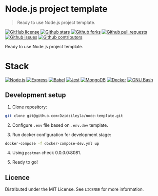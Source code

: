 # Node.js project template

> Ready to use Node.js project template.

[![GitHub license][licence-image]][licence-url]
[![Github stars][stars-image]][stars-url]
[![Github forks][forks-image]][forks-url]
[![Github pull requests][pr-image]][pr-url]
[![Github issues][issues-image]][issues-url]
[![Github contributors][contributors-image]][contributors-url]

Ready to use Node.js project template.

# Stack

[![Node.js][node-image]][node-url]
[![Express][express-image]][express-url]
[![Babel][babel-image]][babel-url]
[![Jest][jest-image]][jest-url]
[![MongoDB][mongodb-image]][mongodb-url]
[![Docker][docker-image]][docker-url]
[![GNU Bash][bash-image]][bash-url]

## Development setup

1. Clone repository:

```sh
git clone git@github.com:Dzidzileyla/node-template.git
```

2. Configure `.env` file based on `.env.dev` template.

3. Run docker configuration for development stage:

```sh
docker-compose -f docker-compose-dev.yml up
```

4. Using `postman` check 0.0.0.0:8081.

5. Ready to go!

## Licence

Distributed under the MIT License. See `LICENSE` for more information.

<!-- Repository links -->

[licence-image]: https://img.shields.io/badge/license-MIT-blue.svg?style=flat-square
[licence-url]: https://github.com/Dzidzileyla/node-template/blob/main/LICENSE
[stars-image]: https://img.shields.io/github/stars/dzidzileyla/node-template?style=flat-square
[stars-url]: https://github.com/Dzidzileyla/node-template/stargazers
[forks-image]: https://img.shields.io/github/forks/dzidzileyla/node-template?style=flat-square
[forks-url]: https://github.com/Dzidzileyla/node-template/network/members
[pr-image]: https://img.shields.io/github/issues-pr/dzidzileyla/node-template?style=flat-square
[pr-url]: https://github.com/Dzidzileyla/node-template/pulls
[issues-image]: https://img.shields.io/github/issues/dzidzileyla/node-template?style=flat-square
[issues-url]: https://github.com/Dzidzileyla/node-template/issues
[contributors-image]: https://img.shields.io/github/contributors/dzidzileyla/node-template?style=flat-square
[contributors-url]: https://github.com/Dzidzileyla/node-template/graphs/contributors

<!-- Stack -->

[node-image]: https://img.shields.io/badge/Node.JS-339933?style=flat-square&logo=node.js&logoColor=white
[node-url]: https://nodejs.org/en/
[express-image]: https://img.shields.io/badge/Express-000000?style=flat-square&logo=express&logoColor=white
[express-url]: https://expressjs.com/
[babel-image]: https://img.shields.io/badge/Babel-F9DC3E?style=flat-square&logo=babel&logoColor=white
[babel-url]: https://babeljs.io/
[jest-image]: https://img.shields.io/badge/Jest-F9DC3E?style=flat-square&logo=jest&logoColor=white
[jest-url]: https://jestjs.io/
[mongodb-image]: https://img.shields.io/badge/MongoDB-47A248?style=flat-square&logo=mongodb&logoColor=white
[mongodb-url]: https://www.mongodb.com/
[docker-image]: https://img.shields.io/badge/Docker-2498ED?style=flat-square&logo=docker&logoColor=white
[docker-url]: https://www.docker.com/
[bash-image]: https://img.shields.io/badge/Bash-4EAA25?style=flat-square&logo=gnu-bash&logoColor=white
[bash-url]: https://www.gnu.org/software/bash/

